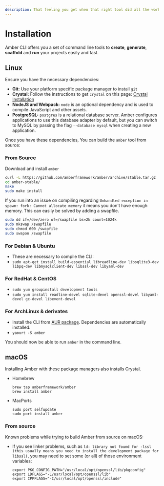 ```yaml
---
description: That feeling you get when that right tool did all the work
---
```


# Installation

Amber CLI offers you a set of command line tools to **create**, **generate**, **scaffold** and **run** your projects easily and fast.

## Linux

Ensure you have the necessary dependencies:

* **Git:** Use your platform specific package manager to install `git`
* **Crystal:** Follow the instructions to get `crystal` on this page: [Crystal Installation](https://crystal-lang.org/install/)
* **NodeJS and Webpack:** `node` is an optional dependency and is used to compile JavaScript and other assets.
* **PostgreSQL:** `postgres` is a relational database server. Amber configures applications to use this database adapter by default, but you can switch to MySQL by passing the flag `--database mysql` when creating a new application.

Once you have these dependencies, You can build the `amber` tool from source:

### From Source

Download and install `amber`

```bash
curl -L https://github.com/amberframework/amber/archive/stable.tar.gz | tar xz
cd amber-stable/
make
sudo make install
```

If you run into an issue on compiling regarding `Unhandled exception in spawn: fork: Cannot allocate memory` it means you don't have enough memory. This can easily be solved by adding a swapfile.

```bash
sudo dd if=/dev/zero of=/swapfile bs=2k count=1024k
sudo mkswap /swapfile
sudo chmod 600 /swapfile
sudo swapon /swapfile
```

### For Debian & Ubuntu

* These are necessary to compile the CLI:
* `sudo apt-get install build-essential libreadline-dev libsqlite3-dev libpq-dev libmysqlclient-dev libssl-dev libyaml-dev`

### For RedHat & CentOS

* `sudo yum groupinstall development tools`
* `sudo yum install readline-devel sqlite-devel openssl-devel libyaml-devel gc-devel libevent-devel`

### For ArchLinux & derivates

* Install the CLI from [AUR package](https://aur.archlinux.org/packages/amber/). Dependencies are automatically installed.
* `yaourt -S amber`

You should now be able to run `amber` in the command line.

## macOS

Installing Amber with these package managers also installs Crystal.

- Homebrew

  ```text
  brew tap amberframework/amber
  brew install amber
  ```

- MacPorts

  ```text
  sudo port selfupdate
  sudo port install amber
  ```

### From source

Known problems while trying to build Amber from source on macOS:

- If you see linker problems, such as `ld: library not found for -lssl (this usually means you need to install the development package for libssl)`, you
  may need to set some (or all) of those environment variables:

  ```text
  export PKG_CONFIG_PATH="/usr/local/opt/openssl/lib/pkgconfig"
  export LDFLAGS="-L/usr/local/opt/openssl/lib"
  export CPPFLAGS="-I/usr/local/opt/openssl/include"
  ```
